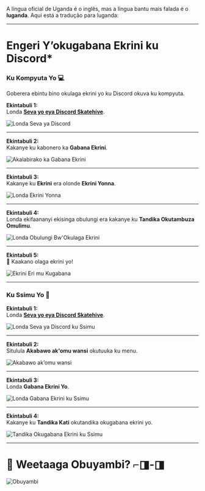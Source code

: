 A língua oficial de Uganda é o inglês, mas a língua bantu mais falada é o **luganda**. Aqui está a tradução para luganda:  

---

# Engeri Y’okugabana Ekrini ku Discord*

### **Ku Kompyuta Yo** 💻  
Goberera ebintu bino okulaga ekrini yo ku Discord okuva ku kompyuta.  

**Ekintabuli 1:**  
Londa <a href="https://discord.gg/R4s2ykDN" class="button-link" target="_blank">**Seva yo eya Discord Skatehive**</a>.  

![Londa Seva ya Discord](https://hackmd.io/_uploads/SkscTAFLA.png)  

---

**Ekintabuli 2:**  
Kakanye ku kabonero ka **Gabana Ekrini**.  

![Akalabirako ka Gabana Ekrini](https://hackmd.io/_uploads/rkgRRRY8R.png)  

---

**Ekintabuli 3:**  
Kakanye ku **Ekrini** era olonde **Ekrini Yonna**.  

![Londa Ekrini Yonna](https://hackmd.io/_uploads/BJ40ek58A.png)  

---

**Ekintabuli 4:**  
Londa ekifaananyi ekisinga obulungi era kakanye ku **Tandika Okutambuza Omulimu**.  

![Londa Obulungi Bw'Okulaga Ekrini](https://hackmd.io/_uploads/Sku6fk5UR.png)  

---

**Ekintabuli 5:**  
🎉 Kaakano olaga ekrini yo!  

![Ekrini Eri mu Kugabana](https://hackmd.io/_uploads/H1XcXyc8A.png)  

---

### **Ku Ssimu Yo** 📱  

**Ekintabuli 1:**  
Londa <a href="https://discord.gg/R4s2ykDN" class="button-link" target="_blank">**Seva yo eya Discord Skatehive**</a>.  

![Londa Seva ya Discord ku Ssimu](https://hackmd.io/_uploads/SJjhGQ9UC.jpg)  

---

**Ekintabuli 2:**  
Situlula **Akabawo ak'omu wansi** okutuuka ku menu.  

![Akabawo ak’omu wansi](https://hackmd.io/_uploads/HkHtmX58C.jpg)  

---

**Ekintabuli 3:**  
Londa **Gabana Ekrini Yo**.  

![Londa Gabana Ekrini ku Ssimu](https://hackmd.io/_uploads/H1kWHQqLA.jpg)  

---

**Ekintabuli 4:**  
Kakanye ku **Tandika Kati** okutandika okugabana ekrini yo.  

![Tandika Okugabana Ekrini ku Ssimu](https://hackmd.io/_uploads/ryWj8QqU0.jpg)  

---

# 🎉 Weetaaga Obuyambi? ⌐◨-◨  

![Obuyambi](https://hackmd.io/_uploads/r1uA0QcI0.gif)  


